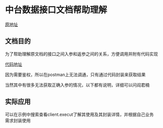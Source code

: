# 中台数据接口文档帮助理解

[原地址](https://document.newayz.com/p/6053124a1b4963000160f29a/605313d11b4963000160f29d)

## 文档目的

为了帮助理解原文档的接口之间入参和返参之间的关系，方便调用并附有代码实现

[代码地址](https://github.com/cugZhaoHeng/wazy-docsify)

因为需要鉴权，所以在postman上无法调通，只有通过代码封装来获取结果

当然其中有很多无法获取正确入参的情况，以下都有说明，详细可以问阎君楠

## 实际应用

可以在示例中搜索查看client.execut了解其使用及其封装详情，并根据自己业务需求封装使用